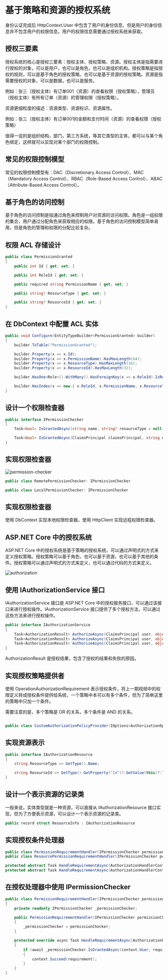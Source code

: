 # 基于策略和资源的授权系统

身份认证完成后 HttpContext.User 中包含了用户的身份信息，但是用户的身份信息并不包含用户的权限信息。用户的权限信息需要通过授权系统来获取。

## 授权三要素

授权系统的核心是授权三要素：授权主体、授权策略、资源。授权主体是指需要进行授权的对象，可以是用户，也可以是角色，也可以是组织机构。授权策略是指授权的规则，可以是基于角色的授权策略，也可以是基于资源的授权策略。资源是指需要授权的对象，可以是数据，也可以是服务。

例如：张三（授权主体）有订单001（资源）的查看权限（授权策略），管理员（授权主体）有所有订单（资源）的管理权限（授权策略）。

资源更细粒度的描述：资源类型、资源标识、资源属性。

例如：张三（授权主体）有订单001的金额和支付时间（资源）的查看权限（授权策略）

值得一说的是组织结构，部门，第三方系统，等其它类型的主体，都可以与某个角色绑定，这样就可以实现对某个部门的权限控制。


## 常见的权限控制模型

常见的权限控制模型有：DAC（Discretionary Access Control）、MAC（Mandatory Access Control）、RBAC（Role-Based Access Control）、ABAC（Attribute-Based Access Control）。

## 基于角色的访问控制

基于角色的访问控制是指通过角色来控制用户对资源的访问权限。角色是一组权限的集合，用户通过分配角色来获取相应的权限。基于角色的访问控制模型简单易用，但是角色的管理和权限的分配比较复杂。

## 权限 ACL 存储设计

```csharp
public class PermissionGranted
{
    public int Id { get; set; }

    public int RoleId { get; set; }

    public required string PermissionName { get; set; }

    public string? ResourceType { get; set; }

    public string? ResourceId { get; set; }
}
```

## 在 DbContext 中配置 ACL 实体

```csharp
public void Configure(EntityTypeBuilder<PermissionGranted> builder)
{
    builder.ToTable("PermissionGranted");

    builder.Property(x => x.Id);
    builder.Property(x => x.PermissionName).HasMaxLength(64);
    builder.Property(x => x.ResourceType).HasMaxLength(16);
    builder.Property(x => x.ResourceId).HasMaxLength(32);

    builder.HasOne<Role>().WithMany().HasForeignKey(x => x.RoleId).IsRequired();

    builder.HasIndex(x => new { x.RoleId, x.PermissionName, x.ResourceType, x.ResourceId }).IsUnique();
}

```

## 设计一个权限检查器

```csharp
public interface IPermissionChecker
{
    Task<bool> IsGrantedAsync(string name, string? resourceType = null, string? resourceId = null);

    Task<bool> IsGrantedAsync(ClaimsPrincipal claimsPrincipal, string name, string? resourceType = null, string? resourceId = null);
}
```

## 实现权限检查器


![permission-checker](https://oss.xcode.me/notes/helloshop/permission-checker.svg)

```csharp
public class RemotePermissionChecker: IPermissionChecker

public class LocalPermissionChecker: IPermissionChecker
```

## 实现权限检查器

使用 DbContext 实现本地权限检查器，使用 HttpClient 实现远程权限检查器。

## ASP.NET Core 中的授权系统

ASP.NET Core 中的授权系统是基于策略的授权系统，可以通过声明式的方式来定义授权策略。授权策略可以基于角色，也可以基于资源，也可以基于其他的条件。授权策略可以通过声明式的方式来定义，也可以通过代码的方式来定义。

![authorization](https://oss.xcode.me/notes/helloshop/authorization.svg)

## 使用 IAuthorizationService 接口

IAuthorizationService 接口是 ASP.NET Core 中的授权服务接口，可以通过该接口来进行授权操作。IAuthorizationService 接口提供了多个授权方法，可以通过这些方法来进行授权操作。

```csharp
public interface IAuthorizationService
{
    Task<AuthorizationResult> AuthorizeAsync(ClaimsPrincipal user, object resource, IEnumerable<IAuthorizationRequirement> requirements);
    Task<AuthorizationResult> AuthorizeAsync(ClaimsPrincipal user, object resource, string policyName);
    Task<AuthorizationResult> AuthorizeAsync(ClaimsPrincipal user, object resource, AuthorizationPolicy policy);
}
```

AuthorizationResult 是授权结果，包含了授权的结果和失败的原因。


## 实现授权策略提供者

使用 OperationAuthorizationRequirement 表示授权条件，将上一期视频中的权限定义转成授权条件提供给系统，一个策略中本可以有多个条件，但为了简单这里的策略中只加一个条件。

需要注意的是，多个策略是 OR 的关系，多个条件是 AND 的关系。

```csharp

public class CustomAuthorizationPolicyProvider(IOptions<AuthorizationOptions> options, IPermissionDefinitionManager permissionDefinitionManager) : DefaultAuthorizationPolicyProvider(options)

```

## 实现资源表示

```csharp
public interface IAuthorizationResource
{
    string ResourceType => GetType().Name;

    string ResourceId => GetType().GetProperty("Id")?.GetValue(this)?.ToString() ?? throw new NotImplementedException();
}
```

## 设计一个表示资源的记录类

一般来说，实体类型就是一种资源，可以直接从 IAuthorizationResource 接口实现，但为了方便表示资源，可以设计一个表示资源的记录类。

```csharp
public record struct ResourceInfo : IAuthorizationResource
```

## 实现授权条件处理器

```csharp
public class PermissionRequirementHandler(IPermissionChecker permissionChecker) : AuthorizationHandler<OperationAuthorizationRequirement>
public class ResourcePermissionRequirementHandler(IPermissionChecker permissionChecker) : AuthorizationHandler<OperationAuthorizationRequirement, IAuthorizationResource>

protected abstract Task HandleRequirementAsync(AuthorizationHandlerContext context, TRequirement requirement);
protected abstract Task HandleRequirementAsync(AuthorizationHandlerContext context, TRequirement requirement, TResource resource);
```

## 在授权处理器中使用 IPermissionChecker

```csharp
public class PermissionRequirementHandler(IPermissionChecker permissionChecker) : AuthorizationHandler<OperationAuthorizationRequirement>
{
    private readonly IPermissionChecker _permissionChecker;

    public PermissionRequirementHandler(IPermissionChecker permissionChecker)
    {
        _permissionChecker = permissionChecker;
    }

    protected override async Task HandleRequirementAsync(AuthorizationHandlerContext context, OperationAuthorizationRequirement requirement)
    {
        if (await _permissionChecker.IsGrantedAsync(context.User, requirement.Name))
        {
            context.Succeed(requirement);
        }
    }
}           
``` 